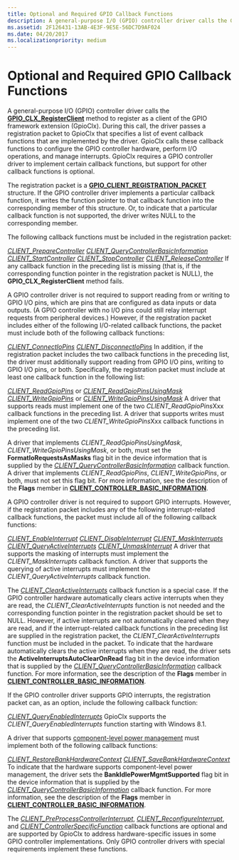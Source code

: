 ```yaml
---
title: Optional and Required GPIO Callback Functions
description: A general-purpose I/O (GPIO) controller driver calls the GPIO_CLX_RegisterClient method to register as a client of the GPIO framework extension (GpioClx).
ms.assetid: 2F126431-13AB-4E3F-9E5E-56DC7D9AF024
ms.date: 04/20/2017
ms.localizationpriority: medium
---
```


# Optional and Required GPIO Callback Functions


A general-purpose I/O (GPIO) controller driver calls the [**GPIO\_CLX\_RegisterClient**](https://docs.microsoft.com/windows-hardware/drivers/ddi/gpioclx/nf-gpioclx-gpio_clx_registerclient) method to register as a client of the GPIO framework extension (GpioClx). During this call, the driver passes a registration packet to GpioClx that specifies a list of event callback functions that are implemented by the driver. GpioClx calls these callback functions to configure the GPIO controller hardware, perform I/O operations, and manage interrupts. GpioClx requires a GPIO controller driver to implement certain callback functions, but support for other callback functions is optional.

The registration packet is a [**GPIO\_CLIENT\_REGISTRATION\_PACKET**](https://docs.microsoft.com/windows-hardware/drivers/ddi/gpioclx/ns-gpioclx-_gpio_client_registration_packet) structure. If the GPIO controller driver implements a particular callback function, it writes the function pointer to that callback function into the corresponding member of this structure. Or, to indicate that a particular callback function is not supported, the driver writes NULL to the corresponding member.

The following callback functions must be included in the registration packet:

[*CLIENT\_PrepareController*](https://docs.microsoft.com/windows-hardware/drivers/ddi/gpioclx/nc-gpioclx-gpio_client_prepare_controller)
[*CLIENT\_QueryControllerBasicInformation*](https://docs.microsoft.com/windows-hardware/drivers/ddi/gpioclx/nc-gpioclx-gpio_client_query_controller_basic_information)
[*CLIENT\_StartController*](https://docs.microsoft.com/windows-hardware/drivers/ddi/gpioclx/nc-gpioclx-gpio_client_start_controller)
[*CLIENT\_StopController*](https://docs.microsoft.com/windows-hardware/drivers/ddi/gpioclx/nc-gpioclx-gpio_client_stop_controller)
[*CLIENT\_ReleaseController*](https://docs.microsoft.com/windows-hardware/drivers/ddi/gpioclx/nc-gpioclx-gpio_client_release_controller)
If any callback function in the preceding list is missing (that is, if the corresponding function pointer in the registration packet is NULL), the **GPIO\_CLX\_RegisterClient** method fails.

A GPIO controller driver is not required to support reading from or writing to GPIO I/O pins, which are pins that are configured as data inputs or data outputs. (A GPIO controller with no I/O pins could still relay interrupt requests from peripheral devices.) However, if the registration packet includes either of the following I/O-related callback functions, the packet must include both of the following callback functions:

[*CLIENT\_ConnectIoPins*](https://docs.microsoft.com/windows-hardware/drivers/ddi/gpioclx/nc-gpioclx-gpio_client_connect_io_pins)
[*CLIENT\_DisconnectIoPins*](https://docs.microsoft.com/windows-hardware/drivers/ddi/gpioclx/nc-gpioclx-gpio_client_disconnect_io_pins)
In addition, if the registration packet includes the two callback functions in the preceding list, the driver must additionally support reading from GPIO I/O pins, writing to GPIO I/O pins, or both. Specifically, the registration packet must include at least one callback function in the following list:

[*CLIENT\_ReadGpioPins*](https://docs.microsoft.com/windows-hardware/drivers/ddi/gpioclx/nc-gpioclx-gpio_client_read_pins) or [*CLIENT\_ReadGpioPinsUsingMask*](https://docs.microsoft.com/windows-hardware/drivers/ddi/gpioclx/nc-gpioclx-gpio_client_read_pins_mask)
[*CLIENT\_WriteGpioPins*](https://docs.microsoft.com/windows-hardware/drivers/ddi/gpioclx/nc-gpioclx-gpio_client_write_pins) or [*CLIENT\_WriteGpioPinsUsingMask*](https://docs.microsoft.com/windows-hardware/drivers/ddi/gpioclx/nc-gpioclx-gpio_client_write_pins_mask)
A driver that supports reads must implement one of the two *CLIENT\_ReadGpioPins*Xxx callback functions in the preceding list. A driver that supports writes must implement one of the two *CLIENT\_WriteGpioPins*Xxx callback functions in the preceding list.

A driver that implements *CLIENT\_ReadGpioPinsUsingMask*, *CLIENT\_WriteGpioPinsUsingMask*, or both, must set the **FormatIoRequestsAsMasks** flag bit in the device information that is supplied by the [*CLIENT\_QueryControllerBasicInformation*](https://docs.microsoft.com/windows-hardware/drivers/ddi/gpioclx/nc-gpioclx-gpio_client_query_controller_basic_information) callback function. A driver that implements *CLIENT\_ReadGpioPins*, *CLIENT\_WriteGpioPins*, or both, must not set this flag bit. For more information, see the description of the **Flags** member in [**CLIENT\_CONTROLLER\_BASIC\_INFORMATION**](https://docs.microsoft.com/windows-hardware/drivers/ddi/gpioclx/ns-gpioclx-_client_controller_basic_information).

A GPIO controller driver is not required to support GPIO interrupts. However, if the registration packet includes any of the following interrupt-related callback functions, the packet must include all of the following callback functions:

[*CLIENT\_EnableInterrupt*](https://docs.microsoft.com/windows-hardware/drivers/ddi/gpioclx/nc-gpioclx-gpio_client_enable_interrupt)
[*CLIENT\_DisableInterrupt*](https://docs.microsoft.com/windows-hardware/drivers/ddi/gpioclx/nc-gpioclx-gpio_client_disable_interrupt)
[*CLIENT\_MaskInterrupts*](https://docs.microsoft.com/windows-hardware/drivers/ddi/gpioclx/nc-gpioclx-gpio_client_mask_interrupts)
[*CLIENT\_QueryActiveInterrupts*](https://docs.microsoft.com/windows-hardware/drivers/ddi/gpioclx/nc-gpioclx-gpio_client_query_active_interrupts)
[*CLIENT\_UnmaskInterrupt*](https://docs.microsoft.com/windows-hardware/drivers/ddi/gpioclx/nc-gpioclx-gpio_client_unmask_interrupt)
A driver that supports the masking of interrupts must implement the *CLIENT\_MaskInterrupts* callback function. A driver that supports the querying of active interrupts must implement the *CLIENT\_QueryActiveInterrupts* callback function.

The [*CLIENT\_ClearActiveInterrupts*](https://docs.microsoft.com/windows-hardware/drivers/ddi/gpioclx/nc-gpioclx-gpio_client_clear_active_interrupts) callback function is a special case. If the GPIO controller hardware automatically clears active interrupts when they are read, the *CLIENT\_ClearActiveInterrupts* function is not needed and the corresponding function pointer in the registration packet should be set to NULL. However, if active interrupts are not automatically cleared when they are read, and if the interrupt-related callback functions in the preceding list are supplied in the registration packet, the *CLIENT\_ClearActiveInterrupts* function must be included in the packet. To indicate that the hardware automatically clears the active interrupts when they are read, the driver sets the **ActiveInterruptsAutoClearOnRead** flag bit in the device information that is supplied by the [*CLIENT\_QueryControllerBasicInformation*](https://docs.microsoft.com/windows-hardware/drivers/ddi/gpioclx/nc-gpioclx-gpio_client_query_controller_basic_information) callback function. For more information, see the description of the **Flags** member in [**CLIENT\_CONTROLLER\_BASIC\_INFORMATION**](https://docs.microsoft.com/windows-hardware/drivers/ddi/gpioclx/ns-gpioclx-_client_controller_basic_information).

If the GPIO controller driver supports GPIO interrupts, the registration packet can, as an option, include the following callback function:

[*CLIENT\_QueryEnabledInterrupts*](https://docs.microsoft.com/windows-hardware/drivers/ddi/gpioclx/nc-gpioclx-gpio_client_query_enabled_interrupts)
GpioClx supports the *CLIENT\_QueryEnabledInterrupts* function starting with Windows 8.1.

A driver that supports [component-level power management](https://docs.microsoft.com/windows-hardware/drivers/kernel/component-level-power-management) must implement both of the following callback functions:

[*CLIENT\_RestoreBankHardwareContext*](https://docs.microsoft.com/windows-hardware/drivers/ddi/gpioclx/nc-gpioclx-gpio_client_restore_bank_hardware_context)
[*CLIENT\_SaveBankHardwareContext*](https://docs.microsoft.com/windows-hardware/drivers/ddi/gpioclx/nc-gpioclx-gpio_client_save_bank_hardware_context)
To indicate that the hardware supports component-level power management, the driver sets the **BankIdlePowerMgmtSupported** flag bit in the device information that is supplied by the [*CLIENT\_QueryControllerBasicInformation*](https://docs.microsoft.com/windows-hardware/drivers/ddi/gpioclx/nc-gpioclx-gpio_client_query_controller_basic_information) callback function. For more information, see the description of the **Flags** member in [**CLIENT\_CONTROLLER\_BASIC\_INFORMATION**](https://docs.microsoft.com/windows-hardware/drivers/ddi/gpioclx/ns-gpioclx-_client_controller_basic_information).

The [*CLIENT\_PreProcessControllerInterrupt*](https://docs.microsoft.com/windows-hardware/drivers/ddi/gpioclx/nc-gpioclx-gpio_client_pre_process_controller_interrupt), [*CLIENT\_ReconfigureInterrupt*](https://docs.microsoft.com/windows-hardware/drivers/ddi/gpioclx/nc-gpioclx-gpio_client_reconfigure_interrupt), and [*CLIENT\_ControllerSpecificFunction*](https://docs.microsoft.com/windows-hardware/drivers/ddi/gpioclx/nc-gpioclx-gpio_client_controller_specific_function) callback functions are optional and are supported by GpioClx to address hardware-specific issues in some GPIO controller implementations. Only GPIO controller drivers with special requirements implement these functions.

 

 





